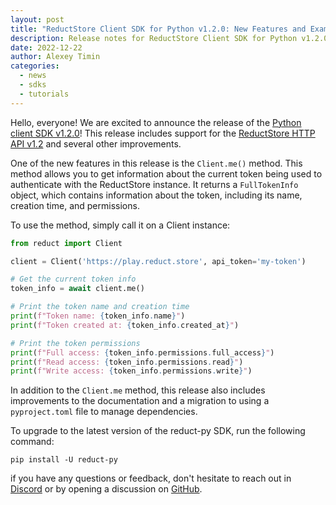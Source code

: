 ```yaml
---
layout: post
title: "ReductStore Client SDK for Python v1.2.0: New Features and Example Use"
description: Release notes for ReductStore Client SDK for Python v1.2.0 with usage examples
date: 2022-12-22
author: Alexey Timin
categories:
  - news
  - sdks
  - tutorials
---
```


Hello, everyone!
We are excited to announce the release of
the [Python client SDK v1.2.0](https://github.com/reductstore/reduct-py/releases/tag/v1.2.0)! This release includes
support for the
[ReductStore HTTP API v1.2](https://github.com/reductstore/reductstore/releases/tag/v1.2.0) and several other
improvements.

<!--more-->

One of the new features in this release is the `Client.me()` method. This method allows you to get information about the
current token being used to authenticate with the ReductStore instance. It returns a `FullTokenInfo` object, which
contains
information about the token, including its name, creation time, and permissions.

To use the method, simply call it on a Client instance:

```python
from reduct import Client

client = Client('https://play.reduct.store', api_token='my-token')

# Get the current token info
token_info = await client.me()

# Print the token name and creation time
print(f"Token name: {token_info.name}")
print(f"Token created at: {token_info.created_at}")

# Print the token permissions
print(f"Full access: {token_info.permissions.full_access}")
print(f"Read access: {token_info.permissions.read}")
print(f"Write access: {token_info.permissions.write}")
```

In addition to the `Client.me` method, this release also includes improvements to the documentation and a migration to
using a
`pyproject.toml` file to manage dependencies.

To upgrade to the latest version of the reduct-py SDK, run the following command:

```
pip install -U reduct-py
```

if you have any questions or feedback, don't hesitate to reach out in [Discord](https://discord.gg/NQbPeGgzdR)
or by opening a discussion on [GitHub](https://github.com/reductstore/reductstore/discussions).